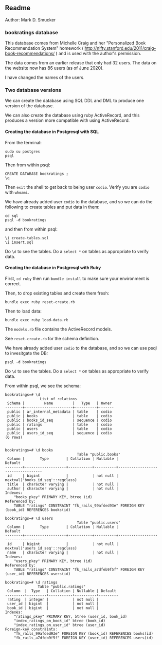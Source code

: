 ## Readme
Author: Mark D. Smucker

### bookratings database

This database comes from Michelle Craig and her "Personalized Book 
Recommendation System" homework 
( http://nifty.stanford.edu/2011/craig-book-recommendations/ ) and 
is used with the author's permission.  

The data comes from an earlier release that only had 32 users.  The data 
on the website now has 86 users (as of June 2020).

I have changed the names of the users.

### Two database versions

We can create the database using SQL DDL and DML to produce one version 
of the database.  

We can also create the database using ruby ActiveRecord, and this produces
a version more compatible with using ActiveRecord.

#### Creating the database in Postgresql with SQL

From the terminal:

```
sudo su postgres
psql
```
Then from within psql:
```
CREATE DATABASE bookratings ;
\q
```
Then `exit` the shell to get back to being user `codio`.  Verify you 
are `codio` with `whoami`.

We have already added user `codio` to the database, and so we can do the 
following to create tables and put data in them:

```
cd sql
psql -d bookratings
```
and then from within psql:
```
\i create-tables.sql
\i insert.sql
```
Do `\d` to see the tables.  Do a `select *` on tables as appropriate to 
verify data.

#### Creating the database in Postgresql with Ruby

First, `cd ruby` then run `bundle install` to make sure your environment 
is correct.

Then, to drop existing tables and create them fresh:
```
bundle exec ruby reset-create.rb
```
Then to load data:
```
bundle exec ruby load-data.rb
```
The `models.rb` file contains the ActiveRecord models.  

See `reset-create.rb` for the schema definition.

We have already added user `codio` to the database, and so we can 
use psql to invesitgate the DB: 
```
psql -d bookratings
```
Do `\d` to see the tables.  Do a `select *` on tables as appropriate 
to verify data.

From within psql, we see the schema:
```
bookratings=# \d
                List of relations
 Schema |         Name         |   Type   | Owner
--------+----------------------+----------+-------
 public | ar_internal_metadata | table    | codio
 public | books                | table    | codio
 public | books_id_seq         | sequence | codio
 public | ratings              | table    | codio
 public | users                | table    | codio
 public | users_id_seq         | sequence | codio
(6 rows)


bookratings=# \d books
                                 Table "public.books"
 Column |       Type        | Collation | Nullable |              Default
--------+-------------------+-----------+----------+-----------------------------------
 id     | bigint            |           | not null | nextval('books_id_seq'::regclass)
 title  | character varying |           | not null |
 author | character varying |           | not null |
Indexes:
    "books_pkey" PRIMARY KEY, btree (id)
Referenced by:
    TABLE "ratings" CONSTRAINT "fk_rails_99afded93e" FOREIGN KEY (book_id) REFERENCES books(id)

bookratings=# \d users
                                 Table "public.users"
 Column |       Type        | Collation | Nullable |              Default
--------+-------------------+-----------+----------+-----------------------------------
 id     | bigint            |           | not null | nextval('users_id_seq'::regclass)
 name   | character varying |           | not null |
Indexes:
    "users_pkey" PRIMARY KEY, btree (id)
Referenced by:
    TABLE "ratings" CONSTRAINT "fk_rails_a7dfeb9f5f" FOREIGN KEY (user_id) REFERENCES users(id)

bookratings=# \d ratings
               Table "public.ratings"
 Column  |  Type   | Collation | Nullable | Default
---------+---------+-----------+----------+---------
 rating  | integer |           | not null |
 user_id | bigint  |           | not null |
 book_id | bigint  |           | not null |
Indexes:
    "ratings_pkey" PRIMARY KEY, btree (user_id, book_id)
    "index_ratings_on_book_id" btree (book_id)
    "index_ratings_on_user_id" btree (user_id)
Foreign-key constraints:
    "fk_rails_99afded93e" FOREIGN KEY (book_id) REFERENCES books(id)
    "fk_rails_a7dfeb9f5f" FOREIGN KEY (user_id) REFERENCES users(id)

```
